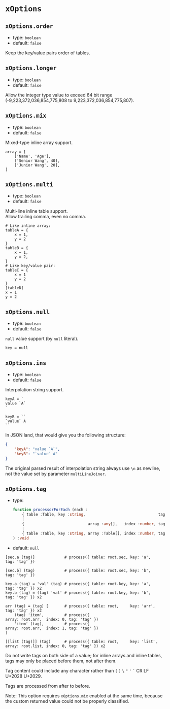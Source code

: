 
`xOptions`
==========

`xOptions.order`
----------------

*   type: `boolean`
*   default: `false`

Keep the key/value pairs order of tables.

`xOptions.longer`
-----------------

*   type: `boolean`
*   default: `false`

Allow the integer type value to exceed 64 bit range (-9,223,372,036,854,775,808 to 9,223,372,036,854,775,807).

`xOptions.mix`
--------------

*   type: `boolean`
*   default: `false`

Mixed-type inline array support.

```
array = [
    ['Name', 'Age'],
    ['Senior Wang', 40],
    ['Junior Wang', 20],
]
```

`xOptions.multi`
----------------

*   type: `boolean`
*   default: `false`

Multi-line inline table support.  
Allow trailing comma, even no comma.

```
# Like inline array:
tableA = {
    x = 1,
    y = 2
}
tableB = {
    x = 1,
    y = 2,
}
# Like key/value pair:
tableC = {
    x = 1
    y = 2
}
[tableD]
x = 1
y = 2
```

`xOptions.null`
---------------

*   type: `boolean`
*   default: `false`

`null` value support (by `null` literal).

```
key = null
```

`xOptions.ins`
--------------

*   type: `boolean`
*   default: `false`

Interpolation string support.

```
keyA = `
value `A`
`

keyB = ``
`value` A
``
```

In JSON land, that would give you the following structure:

```json
{
    "keyA": "value `A`",
    "keyB": "`value` A"
}
```

The original parsed result of interpolation string always use `\n` as newline, not the value set by parameter `multiLineJoiner`.

`xOptions.tag`
--------------

*   type:
    ```typescript
    function processorForEach (each :
        { table :Table, key :string,                                tag :string }
        |
        {                            array :any[],   index :number, tag :string }
        |
        { table :Table, key :string, array :Table[], index :number, tag :string }
    ) :void
    ```
*   default: `null`

```
[sec.a (tag)]             # process({ table: root.sec, key: 'a',                                tag: 'tag' })

[sec.b] (tag)             # process({ table: root.sec, key: 'b',                                tag: 'tag' })

key.a (tag) = 'val' (tag) # process({ table: root.key, key: 'a',                                tag: 'tag' }) x2
key.b (tag) = (tag) 'val' # process({ table: root.key, key: 'b',                                tag: 'tag' }) x2

arr (tag) = (tag) [       # process({ table: root,     key: 'arr',                              tag: 'tag' }) x2
    (tag) 'item',         # process({                               array: root.arr,  index: 0, tag: 'tag' })
    'item' (tag),         # process({                               array: root.arr,  index: 1, tag: 'tag' })
]

[[list (tag)]] (tag)      # process({ table: root,     key: 'list', array: root.list, index: 0, tag: 'tag' }) x2
```

Do not write tags on both side of a value; for inline arrays and inline tables, tags may only be placed before them, not after them.

Tag content could include any character rather than `(` `)` <code>&#92;</code> `"` `'` <code>&#96;</code> CR LF U+2028 U+2029.

Tags are processed from after to before.

Note: This option requires `xOptions.mix` enabled at the same time, because the custom returned value could not be properly classified.
